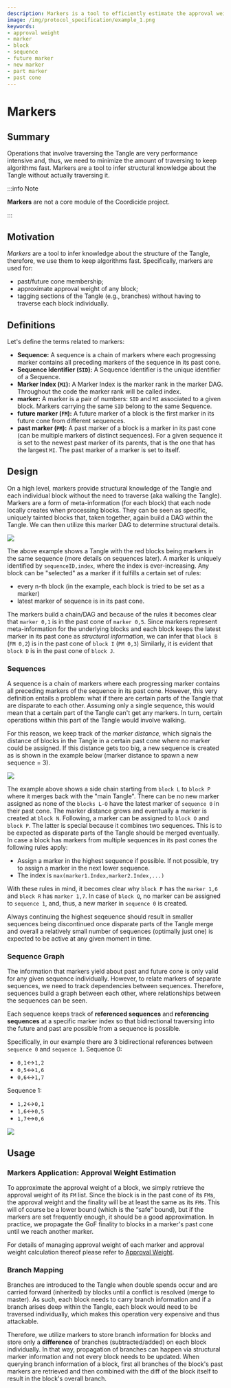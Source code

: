 ```yaml
---
description: Markers is a tool to efficiently estimate the approval weight of a block and that reduces the portion of the Tangle that needs to be traversed, and which finally results in the confirmation state.
image: /img/protocol_specification/example_1.png
keywords:
- approval weight
- marker
- block
- sequence
- future marker
- new marker
- part marker
- past cone
---
```

# Markers

## Summary

Operations that involve traversing the Tangle are very performance intensive and, thus, we need to minimize the amount of traversing to keep algorithms fast. Markers are a tool to infer structural knowledge about the Tangle without actually traversing it.

:::info Note

**Markers** are not a core module of the Coordicide project.

:::

## Motivation

*Markers* are a tool to infer knowledge about the structure of the Tangle, therefore, we use them to keep algorithms fast. Specifically, markers are used for:
+ past/future cone membership;
+ approximate approval weight of any block;
+ tagging sections of the Tangle (e.g., branches) without having to traverse each block individually.

## Definitions
Let's define the terms related to markers:
* **Sequence:** A sequence is a chain of markers where each progressing marker contains all preceding markers of the sequence in its past cone.
* **Sequence Identifier (`SID`):** A Sequence Identifier is the unique identifier of a Sequence.
* **Marker Index (`MI`):** A Marker Index is the marker rank in the marker DAG. Throughout the code the marker rank will be called index.
* **marker:** A marker is a pair of numbers: `SID` and `MI` associated to a given block. Markers carrying the same `SID` belong to the same Sequence.
* **future marker (`FM`):** A future marker of a block is the first marker in its future cone from different sequences.
* **past marker (`PM`):** A past marker of a block is a marker in its past cone (can be multiple markers of distinct sequences). For a given sequence it is set to the newest past marker of its parents, that is the one that has the largest `MI`. The past marker of a marker is set to itself.


## Design
On a high level, markers provide structural knowledge of the Tangle and each individual block without the need to traverse (aka walking the Tangle). Markers are a form of meta-information (for each block) that each node locally creates when processing blocks. They can be seen as specific, uniquely tainted blocks that, taken together, again build a DAG within the Tangle. We can then utilize this marker DAG to determine structural details.

![](https://i.imgur.com/3x7H68t.png)



The above example shows a Tangle with the red blocks being markers in the same sequence (more details on sequences later). A marker is uniquely identified by `sequenceID,index`, where the index is ever-increasing. Any block can be "selected" as a marker if it fulfills a certain set of rules:
- every n-th block (in the example, each block is tried to be set as a marker)
- latest marker of sequence is in its past cone.

The markers build a chain/DAG and because of the rules it becomes clear that `marker 0,1` is in the past cone of `marker 0,5`. Since markers represent meta-information for the underlying blocks and each block keeps the latest marker in its past cone as *structural information*, we can infer that `block B` (`FM 0,2`) is in the past cone of `block I` (`PM 0,3`)  Similarly, it is evident that `block D` is in the past cone of `block J`.



### Sequences
A sequence is a chain of markers where each progressing marker contains all preceding markers of the sequence in its past cone. However, this very definition entails a problem: what if there are certain parts of the Tangle that are disparate to each other. Assuming only a single sequence, this would mean that a certain part of the Tangle can't get any markers. In turn, certain operations within this part of the Tangle would involve walking.

For this reason, we keep track of the *marker distance*, which signals the distance of blocks in the Tangle in a certain past cone where no marker could be assigned. If this distance gets too big, a new sequence is created as is shown in the example below (marker distance to spawn a new sequence = 3).


![](https://i.imgur.com/Q44XZgk.png)



The example above shows a side chain starting from `block L` to `block P` where it merges back with the "main Tangle". There can be no new marker assigned as none of the `blocks L-O` have the latest marker of `sequence 0` in their past cone. The marker distance grows and eventually a marker is created at `block N`. Following, a marker can be assigned to `block O` and `block P`. The latter is special because it combines two sequences. This is to be expected as disparate parts of the Tangle should be merged eventually. In case a block has markers from multiple sequences in its past cones the following rules apply:
- Assign a marker in the highest sequence if possible. If not possible, try to assign a marker in the next lower sequence.
- The index is `max(marker1.Index,marker2.Index,...)`

With these rules in mind, it becomes clear why `block P` has the `marker 1,6` and `block R` has `marker 1,7`. In case of `block Q`, no marker can be assigned to `sequence 1`, and, thus, a new marker in `sequence 0` is created.

Always continuing the highest seqeuence should result in smaller sequences being discontinued once disparate parts of the Tangle merge and overall a relatively small number of sequences (optimally just one) is expected to be active at any given moment in time.


### Sequence Graph
The information that markers yield about past and future cone is only valid for any given sequence individually. However, to relate markers of separate sequences, we need to track dependencies between sequences.
Therefore, sequences build a graph between each other, where relationships between the sequences can be seen.

Each sequence keeps track of **referenced sequences** and **referencing sequences** at a specific marker index so that bidirectional traversing into the future and past are possible from a sequence is possible.

Specifically, in our example there are 3 bidirectional references between `sequence 0` and `sequence 1`.
Sequence 0:
- `0,1`<->`1,2`
- `0,5`<->`1,6`
- `0,6`<->`1,7`

Sequence 1:
- `1,2`<->`0,1`
- `1,6`<->`0,5`
- `1,7`<->`0,6`


![](https://i.imgur.com/EhbJohc.png)



## Usage

### Markers Application: Approval Weight Estimation
To approximate the approval weight of a block, we simply retrieve the approval weight of its `FM` list. Since the block is in the past cone of its `FM`s, the approval weight and the finality will be at least the same as its `FM`s. This will of course be a lower bound (which is the “safe” bound), but if the markers are set frequently enough, it should be a good approximation.
In practice, we propagate the GoF finality to blocks in a marker's past cone until we reach another marker.

For details of managing approval weight of each marker and approval weight calculation thereof please refer to [Approval Weight](consensus_mechanism.md#approval-weight-aw).


### Branch Mapping
Branches are introduced to the Tangle when double spends occur and are carried forward (inherited) by blocks until a conflict is resolved (merge to master). As such, each block needs to carry branch information and if a branch arises deep within the Tangle, each block would need to be traversed individually, which makes this operation very expensive and thus attackable.

Therefore, we utilize markers to store branch information for blocks and store only a **difference** of branches (subtracted/added) on each block individually. In that way, propagation of branches can happen via structural marker information and not every block needs to be updated. When querying branch information of a block, first all branches of the block's past markers are retrieved and then combined with the diff of the block itself to result in the block's overall branch.
